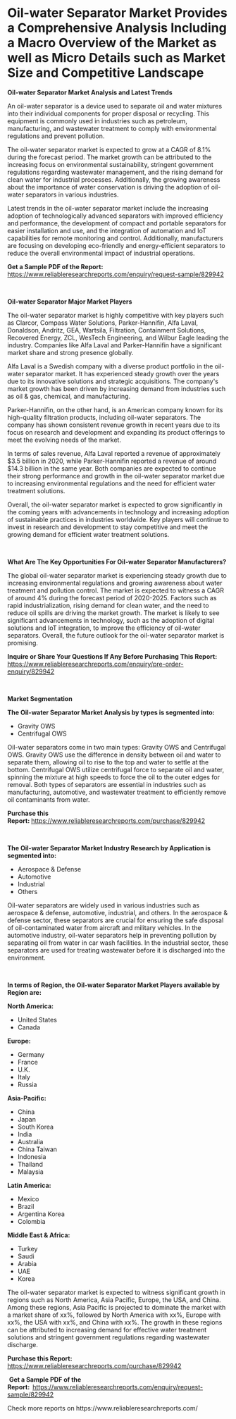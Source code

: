 <p><h1>Oil-water Separator Market Provides a Comprehensive Analysis Including a Macro Overview of the Market as well as Micro Details such as Market Size and Competitive Landscape</h1></p><p><strong>Oil-water Separator Market Analysis and Latest Trends</strong></p>
<p><p>An oil-water separator is a device used to separate oil and water mixtures into their individual components for proper disposal or recycling. This equipment is commonly used in industries such as petroleum, manufacturing, and wastewater treatment to comply with environmental regulations and prevent pollution.</p><p>The oil-water separator market is expected to grow at a CAGR of 8.1% during the forecast period. The market growth can be attributed to the increasing focus on environmental sustainability, stringent government regulations regarding wastewater management, and the rising demand for clean water for industrial processes. Additionally, the growing awareness about the importance of water conservation is driving the adoption of oil-water separators in various industries.</p><p>Latest trends in the oil-water separator market include the increasing adoption of technologically advanced separators with improved efficiency and performance, the development of compact and portable separators for easier installation and use, and the integration of automation and IoT capabilities for remote monitoring and control. Additionally, manufacturers are focusing on developing eco-friendly and energy-efficient separators to reduce the overall environmental impact of industrial operations.</p></p>
<p><strong>Get a Sample PDF of the Report:&nbsp;</strong> <a href="https://www.reliableresearchreports.com/enquiry/request-sample/829942">https://www.reliableresearchreports.com/enquiry/request-sample/829942</a></p>
<p>&nbsp;</p>
<p><strong>Oil-water Separator Major Market Players</strong></p>
<p><p>The oil-water separator market is highly competitive with key players such as Clarcor, Compass Water Solutions, Parker-Hannifin, Alfa Laval, Donaldson, Andritz, GEA, Wartsila, Filtration, Containment Solutions, Recovered Energy, ZCL, WesTech Engineering, and Wilbur Eagle leading the industry. Companies like Alfa Laval and Parker-Hannifin have a significant market share and strong presence globally.</p><p>Alfa Laval is a Swedish company with a diverse product portfolio in the oil-water separator market. It has experienced steady growth over the years due to its innovative solutions and strategic acquisitions. The company's market growth has been driven by increasing demand from industries such as oil & gas, chemical, and manufacturing.</p><p>Parker-Hannifin, on the other hand, is an American company known for its high-quality filtration products, including oil-water separators. The company has shown consistent revenue growth in recent years due to its focus on research and development and expanding its product offerings to meet the evolving needs of the market.</p><p>In terms of sales revenue, Alfa Laval reported a revenue of approximately $3.5 billion in 2020, while Parker-Hannifin reported a revenue of around $14.3 billion in the same year. Both companies are expected to continue their strong performance and growth in the oil-water separator market due to increasing environmental regulations and the need for efficient water treatment solutions.</p><p>Overall, the oil-water separator market is expected to grow significantly in the coming years with advancements in technology and increasing adoption of sustainable practices in industries worldwide. Key players will continue to invest in research and development to stay competitive and meet the growing demand for efficient water treatment solutions.</p></p>
<p>&nbsp;</p>
<p><strong>What Are The Key Opportunities For Oil-water Separator Manufacturers?</strong></p>
<p><p>The global oil-water separator market is experiencing steady growth due to increasing environmental regulations and growing awareness about water treatment and pollution control. The market is expected to witness a CAGR of around 4% during the forecast period of 2020-2025. Factors such as rapid industrialization, rising demand for clean water, and the need to reduce oil spills are driving the market growth. The market is likely to see significant advancements in technology, such as the adoption of digital solutions and IoT integration, to improve the efficiency of oil-water separators. Overall, the future outlook for the oil-water separator market is promising.</p></p>
<p><strong>Inquire or Share Your Questions If Any Before Purchasing This Report:</strong> <a href="https://www.reliableresearchreports.com/enquiry/pre-order-enquiry/829942">https://www.reliableresearchreports.com/enquiry/pre-order-enquiry/829942</a></p>
<p>&nbsp;</p>
<p><strong>Market Segmentation</strong></p>
<p><strong>The Oil-water Separator Market Analysis by types is segmented into:</strong></p>
<p><ul><li>Gravity OWS</li><li>Centrifugal OWS</li></ul></p>
<p><p>Oil-water separators come in two main types: Gravity OWS and Centrifugal OWS. Gravity OWS use the difference in density between oil and water to separate them, allowing oil to rise to the top and water to settle at the bottom. Centrifugal OWS utilize centrifugal force to separate oil and water, spinning the mixture at high speeds to force the oil to the outer edges for removal. Both types of separators are essential in industries such as manufacturing, automotive, and wastewater treatment to efficiently remove oil contaminants from water.</p></p>
<p><strong>Purchase this Report:&nbsp;</strong><a href="https://www.reliableresearchreports.com/purchase/829942">https://www.reliableresearchreports.com/purchase/829942</a></p>
<p>&nbsp;</p>
<p><strong>The Oil-water Separator Market Industry Research by Application is segmented into:</strong></p>
<p><ul><li>Aerospace & Defense</li><li>Automotive</li><li>Industrial</li><li>Others</li></ul></p>
<p><p>Oil-water separators are widely used in various industries such as aerospace & defense, automotive, industrial, and others. In the aerospace & defense sector, these separators are crucial for ensuring the safe disposal of oil-contaminated water from aircraft and military vehicles. In the automotive industry, oil-water separators help in preventing pollution by separating oil from water in car wash facilities. In the industrial sector, these separators are used for treating wastewater before it is discharged into the environment.</p></p>
<p>&nbsp;</p>
<p><strong>In terms of Region, the Oil-water Separator Market Players available by Region are:</strong></p>
<p>
    <p> <strong> North America: </strong>
        <ul>
            <li>United States</li>
            <li>Canada</li>
        </ul>
        </p> 
    <p> <strong> Europe: </strong>
        <ul>
            <li>Germany</li>
            <li>France</li>
            <li>U.K.</li>
            <li>Italy</li>
            <li>Russia</li>
        </ul>
        </p> 
    <p> <strong> Asia-Pacific: </strong>
        <ul>
            <li>China</li>
            <li>Japan</li>
            <li>South Korea</li>
            <li>India</li>
            <li>Australia</li>
            <li>China Taiwan</li>
            <li>Indonesia</li>
            <li>Thailand</li>
            <li>Malaysia</li>
        </ul>
        </p> 
    <p> <strong> Latin America: </strong>
        <ul>
            <li>Mexico</li>
            <li>Brazil</li>
            <li>Argentina Korea</li>
            <li>Colombia</li>
        </ul>
        </p> 
    <p> <strong> Middle East & Africa: </strong>
        <ul>
            <li>Turkey</li>
            <li>Saudi</li>
            <li>Arabia</li>
            <li>UAE</li>
            <li>Korea</li>
        </ul>
    </p>
    </p>
<p><p>The oil-water separator market is expected to witness significant growth in regions such as North America, Asia Pacific, Europe, the USA, and China. Among these regions, Asia Pacific is projected to dominate the market with a market share of xx%, followed by North America with xx%, Europe with xx%, the USA with xx%, and China with xx%. The growth in these regions can be attributed to increasing demand for effective water treatment solutions and stringent government regulations regarding wastewater discharge.</p></p>
<p><strong>Purchase this Report: </strong><a href="https://www.reliableresearchreports.com/purchase/829942">https://www.reliableresearchreports.com/purchase/829942</a></p>
<p>&nbsp;<strong>Get a Sample PDF of the Report:&nbsp;&nbsp;</strong><a href="https://www.reliableresearchreports.com/enquiry/request-sample/829942">https://www.reliableresearchreports.com/enquiry/request-sample/829942</a></p>
<p><strong></strong></p>
<p>Check more reports on https://www.reliableresearchreports.com/</p>